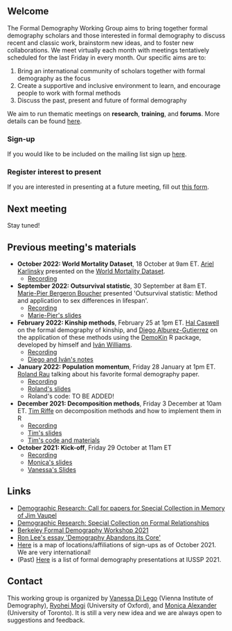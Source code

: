 ## Welcome

The Formal Demography Working Group aims to bring together formal demography scholars and those interested in formal demography to discuss recent and classic work, brainstorm new ideas, and to foster new collaborations. We meet virtually each month with meetings tentatively scheduled for the last Friday in every month. Our specific aims are to:

1. Bring an international community of scholars together with formal demography as the focus 
2. Create a supportive and inclusive environment to learn, and encourage people to work with formal methods
3. Discuss the past, present and future of formal demography 

We aim to run thematic meetings on **research**, **training**, and **forums**. More details can be found <a href="structure.html">here</a>.

### Sign-up

If you would like to be included on the mailing list sign up [here](https://docs.google.com/forms/d/e/1FAIpQLSeacS7MDRaulnOsVW3fMX2qaMzFdqutMrYOj8N0E-NYA9c7KQ/viewform). 

### Register interest to present

If you are interested in presenting at a future meeting, fill out [this form](https://docs.google.com/forms/d/e/1FAIpQLSdscOmHFK7wmbazcBL54PkIAMvDiu6GnUMpmduYaM77T8rUFA/viewform).

## Next meeting

Stay tuned!

## Previous meeting's materials

- **October 2022: World Mortality Dataset**, 18 October at 9am ET. [Ariel Karlinsky](https://akarlinsky.github.io/) presented on the [World Mortality Dataset](https://github.com/akarlinsky/world_mortality).
    + [Recording](https://www.youtube.com/watch?v=sENAEmKCopI&t=731s)
- **September 2022: Outsurvival statistic**, 30 September at 8am ET. [Marie-Pier Bergeron Boucher](https://www.sdu.dk/en/forskning/forskningsenheder/samf/cpop/about_the_centre/our_people/cpop_dem/marie_pier_bergeron_boucher) presented 'Outsurvival statistic: Method and application to sex differences in lifespan'. 
    + [Recording](https://www.youtube.com/watch?v=JHV-W5HYGno)
    + [Marie-Pier's slides](https://github.com/formaldemography/working_group/blob/main/presentations/boucher_outsurvival.pdf)
- **February 2022: Kinship methods**, February 25 at 1pm ET. [Hal Caswell](https://www.uva.nl/en/profile/c/a/h.caswell/h.caswell.html?cb) on the formal demography of kinship, and [Diego Alburez-Gutierrez](http://alburez.me/) on the application of these methods using the [DemoKin](https://github.com/IvanWilli/DemoKin) R package, developed by himself and [Iván Williams](https://github.com/IvanWilli). 
    + [Recording](https://www.youtube.com/watch?v=SrjVEbaT_FM)
    + [Diego and Iván's notes](http://alburez.me/DemoKin_example/)
- **January 2022: Population momentum**, Friday 28 January at 1pm ET. [Roland Rau](https://www.demogr.mpg.de/en/about_us_6113/staff_directory_1899/roland_rau_525/) talking about his favorite formal demography paper. 
    + [Recording](https://www.youtube.com/watch?v=R0CSxBwr8Sg)
    + [Roland's slides](https://github.com/formaldemography/working_group/blob/main/presentations/rau_pop_momentum.pdf)
    + Roland's code: TO BE ADDED! 
- **December 2021: Decomposition methods**, Friday 3 December at 10am ET. [Tim Riffe](https://github.com/timriffe) on decomposition methods and how to implement them in R
    + [Recording](https://www.youtube.com/watch?v=J_6C82TN_WU) 
    + [Tim's slides](https://tinyurl.com/2p88j4md)
    + [Tim's code and materials](https://github.com/timriffe/FDWG_decomp_code)
- **October 2021: Kick-off**, Friday 29 October at 11am ET 
    + [Recording](https://www.youtube.com/watch?v=ROQK0JZr7uU) 
    + [Monica's slides](https://github.com/formaldemography/working_group/blob/main/presentations/fdwg.pdf) 
    + [Vanessa's Slides](https://github.com/formaldemography/working_group/blob/main/presentations/Meeting_29_10_2021.ppt)



## Links

- [Demographic Research: Call for papers for Special Collection in Memory of Jim Vaupel](https://www.demographic-research.org/files/Call%20for%20papers%20SC%20in%20memory%20of%20JWV.pdf)
- [Demographic Research: Special Collection on Formal Relationships](https://www.demographic-research.org/special/8/default.htm)
- [Berkeley Formal Demography Workshop 2021](https://populationsciences.berkeley.edu/population-center/annual-workshop-on-formal-demography/berkeley-formal-demography-workshop-2021/)
- [Ron Lee's essay 'Demography Abandons its Core'](https://u.demog.berkeley.edu/~rlee/papers/FormalDemog.pdf)
- <a href="map.html">Here</a> is a map of locations/affiliations of sign-ups as of October 2021. We are very international!
- (Past) <a href="iussp.html">Here</a> is a list of formal demography presentations at IUSSP 2021. 


## Contact

This working group is organized by [Vanessa Di Lego](http://www.wittgensteincentre.org/en/staff/member/di-lego.htm) (Vienna Institute of Demography), [Ryohei Mogi](https://www.ox.ac.uk/news-and-events/find-an-expert/dr-ryohei-mogi) (University of Oxford), and [Monica Alexander](https://www.monicaalexander.com/) (University of Toronto). It is still a very new idea and we are always open to suggestions and feedback. 
